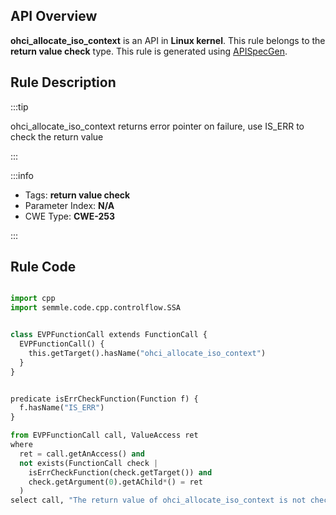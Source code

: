 ---
---


## API Overview
**ohci_allocate_iso_context** is an API in **Linux kernel**. This rule belongs to the **return value check** type. This rule is generated using [APISpecGen](../../tools/APISpecGen).
## Rule Description

:::tip

ohci_allocate_iso_context returns error pointer on failure, use IS_ERR to check the return value

:::

:::info

- Tags: **return value check**
- Parameter Index: **N/A**
- CWE Type: **CWE-253**

:::

## Rule Code
```python

import cpp
import semmle.code.cpp.controlflow.SSA


class EVPFunctionCall extends FunctionCall {
  EVPFunctionCall() {
    this.getTarget().hasName("ohci_allocate_iso_context")
  }
}


predicate isErrCheckFunction(Function f) {
  f.hasName("IS_ERR") 
}

from EVPFunctionCall call, ValueAccess ret
where
  ret = call.getAnAccess() and
  not exists(FunctionCall check |
    isErrCheckFunction(check.getTarget()) and
    check.getArgument(0).getAChild*() = ret
  )
select call, "The return value of ohci_allocate_iso_context is not checked with IS_ERR."
    
```